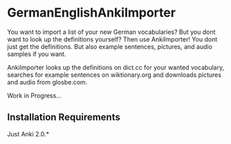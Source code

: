 # GermanEnglishAnkiImporter

You want to import a list of your new German vocabularies? But you dont want to look up the definitions yourself? Then use AnkiImporter! You dont just get the definitions. But also example sentences, pictures, and audio samples if you want. 

AnkiImporter looks up the definitions on dict.cc for your wanted vocabulary, searches for example sentences on wiktionary.org and downloads pictures and audio from glosbe.com. 

Work in Progress...


## Installation Requirements
Just Anki 2.0.*

